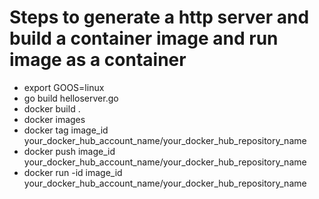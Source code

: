 # Steps to generate a http server and build a container image and run image as a container
- export GOOS=linux
- go build helloserver.go
- docker build .
- docker images
- docker tag image_id your_docker_hub_account_name/your_docker_hub_repository_name
- docker push image_id your_docker_hub_account_name/your_docker_hub_repository_name
- docker run -id image_id your_docker_hub_account_name/your_docker_hub_repository_name
